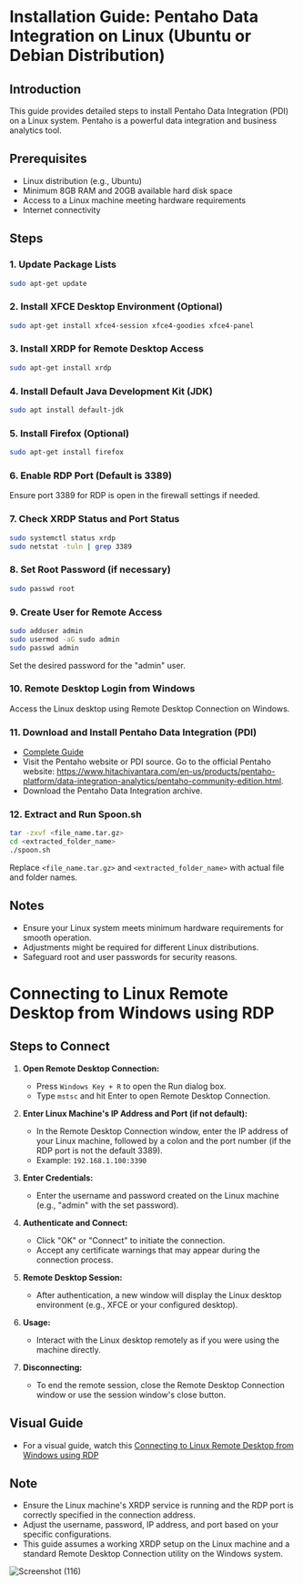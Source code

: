 # Installation Guide: Pentaho Data Integration on Linux (Ubuntu or Debian Distribution)

## Introduction
This guide provides detailed steps to install Pentaho Data Integration (PDI) on a Linux system. Pentaho is a powerful data integration and business analytics tool.

## Prerequisites
- Linux distribution (e.g., Ubuntu)
- Minimum 8GB RAM and 20GB available hard disk space
- Access to a Linux machine meeting hardware requirements
- Internet connectivity

## Steps

### 1. Update Package Lists
```bash
sudo apt-get update
```

### 2. Install XFCE Desktop Environment (Optional)
```bash
sudo apt-get install xfce4-session xfce4-goodies xfce4-panel
```

### 3. Install XRDP for Remote Desktop Access
```bash
sudo apt-get install xrdp
```

### 4. Install Default Java Development Kit (JDK)
```bash
sudo apt install default-jdk
```

### 5. Install Firefox (Optional)
```bash
sudo apt-get install firefox
```

### 6. Enable RDP Port (Default is 3389)
Ensure port 3389 for RDP is open in the firewall settings if needed.

### 7. Check XRDP Status and Port Status
```bash
sudo systemctl status xrdp
sudo netstat -tuln | grep 3389
```

### 8. Set Root Password (if necessary)
```bash
sudo passwd root
```

### 9. Create User for Remote Access
```bash
sudo adduser admin
sudo usermod -aG sudo admin
sudo passwd admin
```
Set the desired password for the "admin" user.

### 10. Remote Desktop Login from Windows
Access the Linux desktop using Remote Desktop Connection on Windows.

### 11. Download and Install Pentaho Data Integration (PDI)
- [Complete Guide](https://github.com/ikhsannur1996/pentaho)
- Visit the Pentaho website or PDI source. Go to the official Pentaho website: https://www.hitachivantara.com/en-us/products/pentaho-platform/data-integration-analytics/pentaho-community-edition.html.
- Download the Pentaho Data Integration archive.

### 12. Extract and Run Spoon.sh
```bash
tar -zxvf <file_name.tar.gz>
cd <extracted_folder_name>
./spoon.sh
```
Replace `<file_name.tar.gz>` and `<extracted_folder_name>` with actual file and folder names.

## Notes
- Ensure your Linux system meets minimum hardware requirements for smooth operation.
- Adjustments might be required for different Linux distributions.
- Safeguard root and user passwords for security reasons.

# Connecting to Linux Remote Desktop from Windows using RDP

## Steps to Connect

1. **Open Remote Desktop Connection:**
   - Press `Windows Key + R` to open the Run dialog box.
   - Type `mstsc` and hit Enter to open Remote Desktop Connection.

2. **Enter Linux Machine's IP Address and Port (if not default):**
   - In the Remote Desktop Connection window, enter the IP address of your Linux machine, followed by a colon and the port number (if the RDP port is not the default 3389).
   - Example: `192.168.1.100:3390`

3. **Enter Credentials:**
   - Enter the username and password created on the Linux machine (e.g., "admin" with the set password).

4. **Authenticate and Connect:**
   - Click "OK" or "Connect" to initiate the connection.
   - Accept any certificate warnings that may appear during the connection process.

5. **Remote Desktop Session:**
   - After authentication, a new window will display the Linux desktop environment (e.g., XFCE or your configured desktop).

6. **Usage:**
   - Interact with the Linux desktop remotely as if you were using the machine directly.

7. **Disconnecting:**
   - To end the remote session, close the Remote Desktop Connection window or use the session window's close button.
  
## Visual Guide
- For a visual guide, watch this [Connecting to Linux Remote Desktop from Windows using RDP](https://youtu.be/oiNStSYwJv4)

## Note
- Ensure the Linux machine's XRDP service is running and the RDP port is correctly specified in the connection address.
- Adjust the username, password, IP address, and port based on your specific configurations.
- This guide assumes a working XRDP setup on the Linux machine and a standard Remote Desktop Connection utility on the Windows system.

![Screenshot (116)](https://github.com/ikhsannur1996/pentaho-linux-server/assets/32507742/94c3c78d-3df8-481a-bc31-bc577e87fd39)


